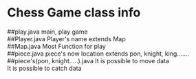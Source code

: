 # Chess Game class info

##play.java
	main, play game  
##Player.java
	Player's name
	extends Map  
##Map.java
	Most Function for play  
##piece.java
	piece's now location
	extends pon, knight, king.......  
##piece's(pon, knight.....).java
	It is possible to move data  
	It is possible to catch data

